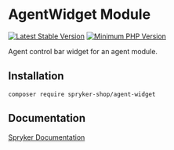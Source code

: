 # AgentWidget Module
[![Latest Stable Version](https://poser.pugx.org/spryker-shop/agent-widget/v/stable.svg)](https://packagist.org/packages/spryker-shop/agent-widget)
[![Minimum PHP Version](https://img.shields.io/badge/php-%3E%3D%207.4-8892BF.svg)](https://php.net/)

Agent control bar widget for an agent module.

## Installation

```
composer require spryker-shop/agent-widget
```

## Documentation

[Spryker Documentation](https://docs.spryker.com)
